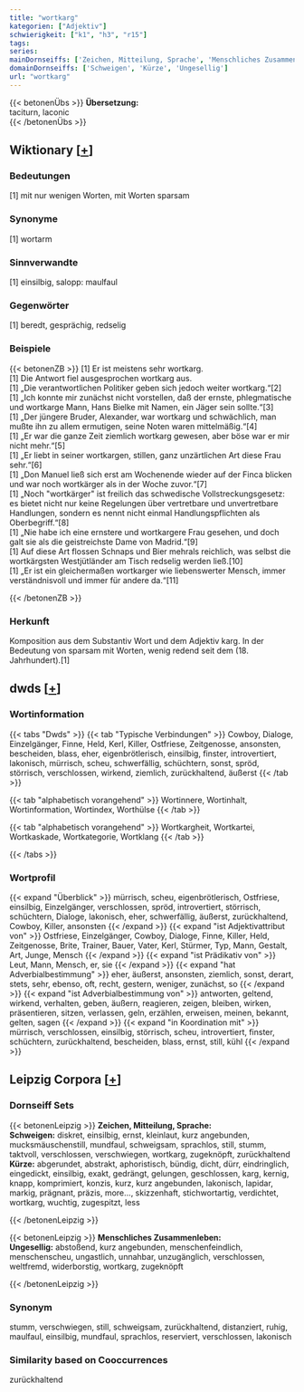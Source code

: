```yaml
---
title: "wortkarg"
kategorien: ["Adjektiv"]
schwierigkeit: ["k1", "h3", "r15"]
tags:
series:
mainDornseiffs: ['Zeichen, Mitteilung, Sprache', 'Menschliches Zusammenleben']
domainDornseiffs: ['Schweigen', 'Kürze', 'Ungesellig']
url: "wortkarg"
---
```


{{< betonenÜbs >}}
**Übersetzung:**  
taciturn, laconic  
{{< /betonenÜbs >}}

## Wiktionary [[+](https://de.wiktionary.org/wiki/wortkarg)]

### Bedeutungen
[1] mit nur wenigen Worten, mit Worten sparsam  

### Synonyme
[1] wortarm  

### Sinnverwandte
[1] einsilbig, salopp: maulfaul  

### Gegenwörter
[1] beredt, gesprächig, redselig  

### Beispiele
{{< betonenZB >}}
[1] Er ist meistens sehr wortkarg.  
[1] Die Antwort fiel ausgesprochen wortkarg aus.  
[1] „Die verantwortlichen Politiker geben sich jedoch weiter wortkarg.“[2]  
[1] „Ich konnte mir zunächst nicht vorstellen, daß der ernste, phlegmatische und wortkarge Mann, Hans Bielke mit Namen, ein Jäger sein sollte.“[3]  
[1] „Der jüngere Bruder, Alexander, war wortkarg und schwächlich, man mußte ihn zu allem ermutigen, seine Noten waren mittelmäßig.“[4]  
[1] „Er war die ganze Zeit ziemlich wortkarg gewesen, aber böse war er mir nicht mehr.“[5]  
[1] „Er liebt in seiner wortkargen, stillen, ganz unzärtlichen Art diese Frau sehr.“[6]  
[1] „Don Manuel ließ sich erst am Wochenende wieder auf der Finca blicken und war noch wortkärger als in der Woche zuvor.“[7]  
[1] „Noch "wortkärger" ist freilich das schwedische Vollstreckungsgesetz: es bietet nicht nur keine Regelungen über vertretbare und unvertretbare Handlungen, sondern es nennt nicht einmal Handlungspflichten als Oberbegriff.“[8]  
[1] „Nie habe ich eine ernstere und wortkargere Frau gesehen, und doch galt sie als die geistreichste Dame von Madrid.“[9]  
[1] Auf diese Art flossen Schnaps und Bier mehrals reichlich, was selbst die wortkärgsten Westjütländer am Tisch redselig werden ließ.[10]  
[1] „Er ist ein gleichermaßen wortkarger wie liebenswerter Mensch, immer verständnisvoll und immer für andere da.“[11]  

{{< /betonenZB >}}
### Herkunft
Komposition aus dem Substantiv Wort und dem Adjektiv karg. In der Bedeutung von sparsam mit Worten, wenig redend seit dem (18. Jahrhundert).[1]  



## dwds [[+](https://www.dwds.de/wb/wortkarg)]

### Wortinformation
{{< tabs "Dwds" >}}
{{< tab "Typische Verbindungen" >}}
Cowboy, Dialoge, Einzelgänger, Finne, Held, Kerl, Killer, Ostfriese, Zeitgenosse, ansonsten, bescheiden, blass, eher, eigenbrötlerisch, einsilbig, finster, introvertiert, lakonisch, mürrisch, scheu, schwerfällig, schüchtern, sonst, spröd, störrisch, verschlossen, wirkend, ziemlich, zurückhaltend, äußerst
{{< /tab >}}

{{< tab "alphabetisch vorangehend" >}}
Wortinnere, Wortinhalt, Wortinformation, Wortindex, Worthülse
{{< /tab >}}

{{< tab "alphabetisch vorangehend" >}}
Wortkargheit, Wortkartei, Wortkaskade, Wortkategorie, Wortklang
{{< /tab >}}

{{< /tabs >}}

### Wortprofil
{{< expand "Überblick" >}} mürrisch, scheu, eigenbrötlerisch, Ostfriese, einsilbig, Einzelgänger, verschlossen, spröd, introvertiert, störrisch, schüchtern, Dialoge, lakonisch, eher, schwerfällig, äußerst, zurückhaltend, Cowboy, Killer, ansonsten {{< /expand >}}
{{< expand "ist Adjektivattribut von" >}} Ostfriese, Einzelgänger, Cowboy, Dialoge, Finne, Killer, Held, Zeitgenosse, Brite, Trainer, Bauer, Vater, Kerl, Stürmer, Typ, Mann, Gestalt, Art, Junge, Mensch {{< /expand >}}
{{< expand "ist Prädikativ von" >}} Leut, Mann, Mensch, er, sie {{< /expand >}}
{{< expand "hat Adverbialbestimmung" >}} eher, äußerst, ansonsten, ziemlich, sonst, derart, stets, sehr, ebenso, oft, recht, gestern, weniger, zunächst, so {{< /expand >}}
{{< expand "ist Adverbialbestimmung von" >}} antworten, geltend, wirkend, verhalten, geben, äußern, reagieren, zeigen, bleiben, wirken, präsentieren, sitzen, verlassen, geln, erzählen, erweisen, meinen, bekannt, gelten, sagen {{< /expand >}}
{{< expand "in Koordination mit" >}} mürrisch, verschlossen, einsilbig, störrisch, scheu, introvertiert, finster, schüchtern, zurückhaltend, bescheiden, blass, ernst, still, kühl {{< /expand >}}

## Leipzig Corpora [[+](https://corpora.uni-leipzig.de/en/res?word=wortkarg&corpusId=deu_newscrawl-public_2018)]

### Dornseiff Sets
{{< betonenLeipzig >}}
**Zeichen, Mitteilung, Sprache:**  
**Schweigen:** diskret, einsilbig, ernst, kleinlaut, kurz angebunden, mucksmäuschenstill, mundfaul, schweigsam, sprachlos, still, stumm, taktvoll, verschlossen, verschwiegen, wortkarg, zugeknöpft, zurückhaltend  
**Kürze:** abgerundet, abstrakt, aphoristisch, bündig, dicht, dürr, eindringlich, eingedickt, einsilbig, exakt, gedrängt, gelungen, geschlossen, karg, kernig, knapp, komprimiert, konzis, kurz, kurz angebunden, lakonisch, lapidar, markig, prägnant, präzis, more..., skizzenhaft, stichwortartig, verdichtet, wortkarg, wuchtig, zugespitzt, less  

{{< /betonenLeipzig >}}


{{< betonenLeipzig >}}
**Menschliches Zusammenleben:**  
**Ungesellig:** abstoßend, kurz angebunden, menschenfeindlich, menschenscheu, ungastlich, unnahbar, unzugänglich, verschlossen, weltfremd, widerborstig, wortkarg, zugeknöpft  

{{< /betonenLeipzig >}}

### Synonym
stumm, verschwiegen, still, schweigsam, zurückhaltend, distanziert, ruhig, maulfaul, einsilbig, mundfaul, sprachlos, reserviert, verschlossen, lakonisch


### Similarity based on Cooccurrences
zurückhaltend

